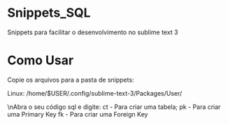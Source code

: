 # Snippets_SQL

Snippets para facilitar o desenvolvimento no sublime text 3 

# Como Usar

Copie os arquivos para a pasta de snippets:

Linux: /home/$USER/.config/sublime-text-3/Packages/User/

\nAbra o seu código sql e digite:
ct - Para criar uma tabela;
pk - Para criar uma Primary Key
fk - Para criar uma Foreign Key
